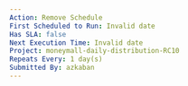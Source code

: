 ```yaml
---
Action: Remove Schedule
First Scheduled to Run: Invalid date
Has SLA: false
Next Execution Time: Invalid date
Project: moneymall-daily-distribution-RC10
Repeats Every: 1 day(s)
Submitted By: azkaban
---
```

